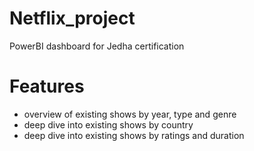 # Netflix_project
PowerBI dashboard for Jedha certification

# Features
- overview of existing shows by year, type and genre
- deep dive into existing shows by country
- deep dive into existing shows by ratings and duration

